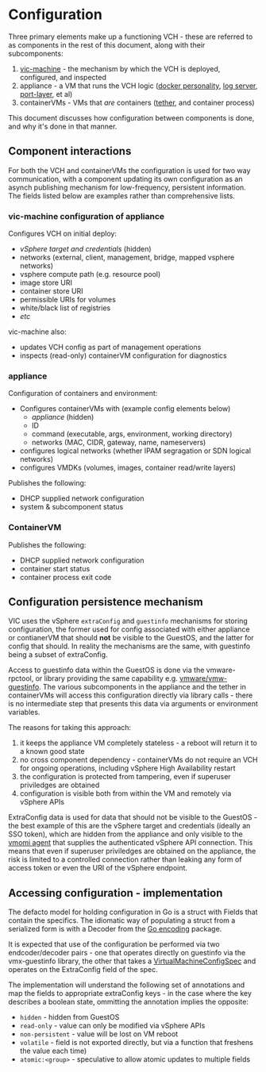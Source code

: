 # Configuration

Three primary elements make up a functioning VCH - these are referred to as components in the rest of this document, along with their subcomponents:

1. [vic-machine](vic-machine.md) - the mechanism by which the VCH is deployed, configured, and inspected
2. appliance - a VM that runs the VCH logic ([docker personality](components.md#docker-api-server), [log server](components.md#vicadmin), [port-layer](arch/vic-port-layer-overview.md), et al)
3. containerVMs - VMs that _are_ containers ([tether](tether.md), and container process)

This document discusses how configuration between components is done, and why it's done in that manner.

## Component interactions

For both the VCH and containerVMs the configuration is used for two way communication, with a component updating its own configuration as an asynch publishing mechanism for low-frequency, persistent information. The fields listed below are examples rather than comprehensive lists.

### vic-machine configuration of appliance


Configures VCH on initial deploy:
* _vSphere target and credentials_ (hidden)
* networks (external, client, management, bridge, mapped vsphere networks)
* vsphere compute path (e.g. resource pool)
* image store URI
* container store URI
* permissible URIs for volumes
* white/black list of registries
* _etc_

vic-machine also:
* updates VCH config as part of management operations
* inspects (read-only) containerVM configuration for diagnostics

### appliance

Configuration of containers and environment:
* Configures containerVMs with (example config elements below)
    * _appliance_ (hidden)
    * ID
    * command (executable, args, environment, working directory)
    * networks (MAC, CIDR, gateway, name, nameservers)
* configures logical networks (whether IPAM segragation or SDN logical networks)
* configures VMDKs (volumes, images, container read/write layers)

Publishes the following:
* DHCP supplied network configuration
* system & subcomponent status


### ContainerVM

Publishes the following:
* DHCP supplied network configuration
* container start status
* container process exit code


## Configuration persistence mechanism

VIC uses the vSphere `extraConfig` and `guestinfo` mechanisms for storing configuration, the former used for config associated with either appliance or contianerVM that should **not** be visible to the GuestOS, and the latter for config that should. In reality the mechanisms are the same, with guestinfo being a subset of extraConfig.

Access to guestinfo data within the GuestOS is done via the vmware-rpctool, or library providing the same capability e.g. [vmware/vmw-guestinfo](https://github.com/vmware/vmw-guestinfo/). The various subcomponents in the appliance and the tether in containerVMs will access this configuration directly via library calls - there is no intermediate step that presents this data via arguments or environment variables.

The reasons for taking this approach:

1. it keeps the appliance VM completely stateless - a reboot will return it to a known good state
2. no cross component dependency - containerVMs do not require an VCH for ongoing operations, including vSphere High Availability restart
3. the configuration is protected from tampering, even if superuser priviledges are obtained
4. configuration is visible both from within the VM and remotely via vSphere APIs

ExtraConfig data is used for data that should not be visible to the GuestOS - the best example of this are the vSphere target and credentials (ideally an SSO token), which are hidden from the appliance and only visible to the [vmomi agent](components.md#vmomi-authenticating-agent) that supplies the authenticated vSphere API connection. This means that even if superuser priviledges are obtained on the appliance, the risk is limited to a controlled connection rather than leaking any form of access token or even the URI of the vSphere endpoint.


## Accessing configuration - implementation

The defacto model for holding configuration in Go is a struct with Fields that contain the specifics. The idiomatic way of populating a struct from a serialized form is with a Decoder from the [Go encoding](https://golang.org/pkg/encoding/) package.

It is expected that use of the configuration be performed via two endcoder/decoder pairs - one that operates directly on guestinfo via the vmx-guestinfo library, the other that takes a [VirtualMachineConfigSpec](pubs.vmware.com/vsphere-60/topic/com.vmware.wssdk.apiref.doc/vim.vm.ConfigSpec.html) and operates on the ExtraConfig field of the spec.

The implementation will understand the following set of annotations and map the fields to appropriate extraConfig keys - in the case where the key describes a boolean state, ommitting the annotation implies the opposite:
* `hidden` - hidden from GuestOS
* `read-only` - value can only be modified via vSphere APIs
* `non-persistent` - value will be lost on VM reboot
* `volatile` - field is not exported directly, but via a function that freshens the value each time)
* `atomic:<group>` - speculative to allow atomic updates to multiple fields
